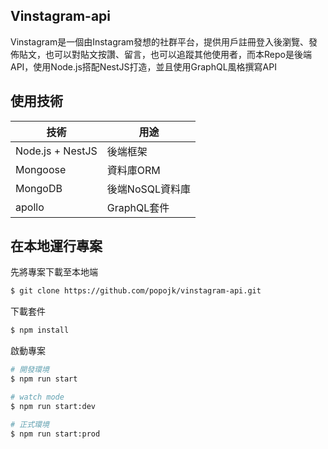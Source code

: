 ## Vinstagram-api

Vinstagram是一個由Instagram發想的社群平台，提供用戶註冊登入後瀏覽、發佈貼文，也可以對貼文按讚、留言，也可以追蹤其他使用者，而本Repo是後端API，使用Node.js搭配NestJS打造，並且使用GraphQL風格撰寫API

## 使用技術
| 技術                | 用途                |
| ------------------ | ------------------- |
|Node.js + NestJS   |後端框架              |
|Mongoose           |資料庫ORM             |
|MongoDB               |後端NoSQL資料庫         |
|apollo             |GraphQL套件             |

## 在本地運行專案

先將專案下載至本地端
```bash
$ git clone https://github.com/popojk/vinstagram-api.git
```
下載套件
```bash
$ npm install
```
啟動專案
```bash
# 開發環境
$ npm run start

# watch mode
$ npm run start:dev

# 正式環境
$ npm run start:prod
```